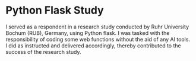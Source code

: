 # Python Flask Study

I served as a respondent in a research study conducted by Ruhr University Bochum (RUB), Germany, using Python flask. I was tasked with the responsibility of coding some web functions without the aid of any AI tools. I did as instructed and delivered accordingly, thereby contributed to the success of the research study. 